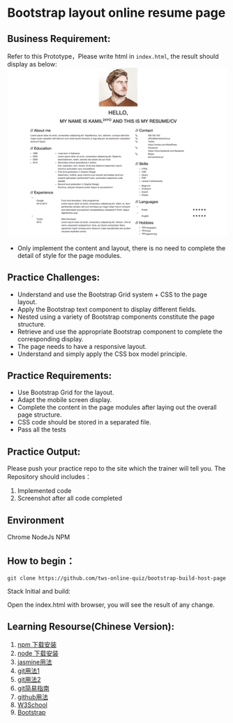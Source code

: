 # Bootstrap layout online resume page
## Business Requirement:
Refer to this Prototype，Please write html in `index.html`, the result should display as below: 
![](./mock.png)

* Only implement the content and layout, there is no need to complete the detail of style for the page modules.

## Practice Challenges:
* Understand and use the Bootstrap Grid system + CSS to the page layout.
* Apply the Bootstrap text component to display different fields.
* Nested using a variety of Bootstrap components constitute the page structure.
* Retrieve and use the appropriate Bootstrap component to complete the corresponding display.
* The page needs to have a responsive layout.
* Understand and simply apply the CSS box model principle.


## Practice Requirements:
* Use Bootstrap Grid for the layout.
* Adapt the mobile screen display.
* Complete the content in the page modules after laying out the overall page structure.
* CSS code should be stored in a separated file.
* Pass all the tests

## Practice Output:
Please push your practice repo to the site which the trainer will tell you.
The Repository should includes：
1. Implemented code
2. Screenshot after all code completed

## Environment
Chrome
NodeJs
NPM

## How to begin：
```
git clone https://github.com/tws-online-quiz/bootstrap-build-host-page
```
Stack Initial and build:

Open the index.html with browser, you will see the result of any change.


## Learning Resourse(Chinese Version):
1. [npm 下载安装](https://github.com/npm/npm)
2. [node 下载安装](https://github.com/creationix/nvm)
3. [jasmine用法](http://jasmine.github.io/2.4/introduction.html)
4. [git用法1](https://github.com/doggy8088/Learn-Git-in-30-days/blob/master/docs/02%20%E5%9C%A8%20Windows%20%E5%B9%B3%E5%8F%B0%E5%BF%85%E8%A3%9D%E7%9A%84%E4%B8%89%E5%A5%97%20Git%20%E5%B7%A5%E5%85%B7.markdown)
5. [git用法2](https://try.github.io/levels/1/challenges/1)
6. [git简易指南](http://gitref.org/zh/index.html)
7. [github用法](https://guides.github.com/activities/hello-world/)
9. [W3School](http://www.w3school.com.cn/)
1. [Bootstrap](http://www.bootcss.com/)

